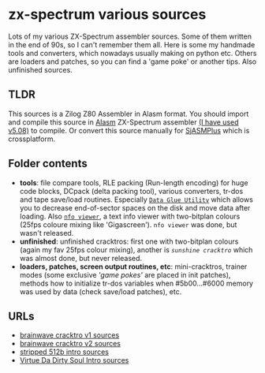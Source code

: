 # zx-spectrum various sources

Lots of my various ZX-Spectrum assembler sources. Some of them written in the end of 90s, so I can't remember them all. Here is some my handmade tools and converters, which nowadays usually making on python etc. Others are loaders and patches, so you can find a 'game poke' or another tips. Also unfinished sources.

## TLDR

This sources is a Zilog Z80 Assembler in Alasm format. You should import and compile this source in [Alasm](https://zxart.ee/rus/soft/tool/music/pro-tracker-alasm/qid:365628/) ZX-Spectrum assembler [(I have used v5.08)](https://speccy.info/ALASM) to compile. Or convert this source manually for [SjASMPlus](http://speccy.info/SjASMPlus) which is crossplatform.

## Folder contents

- **tools**: file compare tools, RLE packing (Run-length encoding) for huge code blocks, DCpack (delta packing tool), various converters, tr-dos and tape save/load routines. Especially [`Data Glue Utility`](https://zxart.ee/rus/soft/tool/io-handling/diskovye-utility/data-glue-utility/qid:366462/) which allows you to decrease end-of-sector spaces on the disk and move data after loading. Also [`nfo viewer`](https://zxart.ee/rus/soft/demoscene/nfo-viewer/), a text info viewer with two-bitplan colours (25fps coloure mixing like 'Gigascreen'). `nfo viewer` was done, but wasn't released.
- **unfinished**: unfinished cracktros: first one with two-bitplan colours (again my fav 25fps colour mixing), another is *`sunshine cracktro`* which was almost done, but never released.
- **loaders, patches, screen output routines, etc**: mini-cracktros, trainer modes (some exclusive *'game pokes'* are placed in init patches), methods how to initialize tr-dos variables when #5b00...#6000 memory was used by data (check save/load patches), etc.

## URLs

- [brainwave cracktro v1 sources](https://github.com/alexanderbazhenoff/brainwave-cracktro-v1)
- [brainwave cracktro v2 sources](https://github.com/alexanderbazhenoff/brainwave-cracktro-v2)
- [stripped 512b intro sources](https://github.com/alexanderbazhenoff/stripped-512-bytes-inro)
- [Virtue Da Dirty Soul Intro sources](https://github.com/alexanderbazhenoff/virtue-da-dirty-soul-intro)
